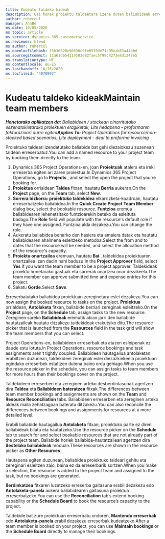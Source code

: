 ```yaml
---
title: Kudeatu taldeko kideak
description: Gai honek proiektu taldeetara izena duten baliabideak erreserbatzeko eta hauek zereginetara esleitzeko informazioa eskaintzen du .
author: ruhercul
manager: AnnBe
ms.date: 10/05/2020
ms.topic: article
ms.service: dynamics-365-customerservice
ms.reviewer: kfend
ms.author: ruhercul
ms.openlocfilehash: f5b36628e90896c9fe6570de71c95eab83a44ebd
ms.sourcegitcommit: 11a61db54119503e82faec5f99c4273e8d1247e5
ms.translationtype: HT
ms.contentlocale: eu-ES
ms.lasthandoff: 10/16/2020
ms.locfileid: "4070902"
---
```

# <a name="maintain-team-members"></a><span data-ttu-id="7c835-103">Kudeatu taldeko kideak</span><span class="sxs-lookup"><span data-stu-id="7c835-103">Maintain team members</span></span>

<span data-ttu-id="7c835-104">_**Honetarako aplikatzen da:** Baliabideen / stockean oinarritutako eszenatokietarako proiektuen eragiketak, Lite hedapena - proformaren fakturazioari aurre egitea_</span><span class="sxs-lookup"><span data-stu-id="7c835-104">_**Applies To:** Project Operations for resource/non-stocked based scenarios, Lite deployment - deal to proforma invoicing_</span></span>

<span data-ttu-id="7c835-105">Proiektuko taldeari izendatutako baliabide bat gehi diezaiokezu zuzenean taldean erreserbatuz.</span><span class="sxs-lookup"><span data-stu-id="7c835-105">You can add a named resource to your project team by booking them directly to the team.</span></span>

1. <span data-ttu-id="7c835-106">Dynamics 365 Project Operations-en, joan **Proiektuak** atalera eta ireki erreserba egiten ari zaren proiektua.</span><span class="sxs-lookup"><span data-stu-id="7c835-106">In Dynamics 365 Project Operations, go to **Projects** , and select the open the project that you're booking for.</span></span>
2. <span data-ttu-id="7c835-107">**Proiektua** orrialdean **Taldea** fitxan, hautatu **Berria** aukeran.</span><span class="sxs-lookup"><span data-stu-id="7c835-107">On the **Project** page, on the **Team** tab, select **New**.</span></span> 
3. <span data-ttu-id="7c835-108">**Sorrera bizkorra: proiektuko taldekidea** elkarrizketa-koadroan, hautatu erreserbatzeko baliabidea.</span><span class="sxs-lookup"><span data-stu-id="7c835-108">In the **Quick Create Project Team Member** dialog box, select the bookable resource.</span></span> <span data-ttu-id="7c835-109">**Funtzioa** eremua baliabidearen lehenetsitako funtzioarekin beteko da esleituta badago.</span><span class="sxs-lookup"><span data-stu-id="7c835-109">The **Role** field will populate with the resource's default role if they have one assigned.</span></span> <span data-ttu-id="7c835-110">Funtzioa alda dezakezu.</span><span class="sxs-lookup"><span data-stu-id="7c835-110">You can change the role.</span></span> 
4. <span data-ttu-id="7c835-111">Aukeratu baliabidea beharko den hasiera eta amaiera datak eta hautatu baliabidearen ahalmena esleitzeko metodoa.</span><span class="sxs-lookup"><span data-stu-id="7c835-111">Select the from and to dates that the resource will be needed, and select the allocation method of the resource's capacity.</span></span> 
5. <span data-ttu-id="7c835-112">**Proiektu onartzailea** eremuan, hautatu **Bai** , taldekidea proiektuaren onartzailea izan dadin nahi baduzu.</span><span class="sxs-lookup"><span data-stu-id="7c835-112">In the **Project Approver** field, select **Yes** if you want the team member to be a project approver.</span></span> <span data-ttu-id="7c835-113">Taldekideak proiektu honetarako gastuak eta sarrerak onartzea onar dezakeela.</span><span class="sxs-lookup"><span data-stu-id="7c835-113">The team member can approve submitted time and expense entries for this project.</span></span> 
6. <span data-ttu-id="7c835-114">Sakatu **Gorde**.</span><span class="sxs-lookup"><span data-stu-id="7c835-114">Select **Save**.</span></span>

<span data-ttu-id="7c835-115">Erreserbatutako baliabidea proiektuan zereginetara eslei dezakezu.</span><span class="sxs-lookup"><span data-stu-id="7c835-115">You can now assign the booked resource to tasks on the project.</span></span> <span data-ttu-id="7c835-116">**Proiektua** orrialdean, **Antolaketa** fitxan, baliabide berriari zereginak esleitzeko.</span><span class="sxs-lookup"><span data-stu-id="7c835-116">On the **Project** page, on the **Schedule** tab, assign tasks to the new resource.</span></span> <span data-ttu-id="7c835-117">Zereginen sareko **Baliabideak** eremutik abian jarri den baliabide hautatzaileak hautatu ditzakezu taldekideak erakutsiko ditu.</span><span class="sxs-lookup"><span data-stu-id="7c835-117">The resource picker that is launched from the **Resources** field in the task grid will show the team members that you can select.</span></span>


<span data-ttu-id="7c835-118">Project Operations-en, baliabideen erreserbak eta atazen esleipenak ez daude estu lotuta.</span><span class="sxs-lookup"><span data-stu-id="7c835-118">In Project Operations, resource bookings and task assignments aren't tightly coupled.</span></span> <span data-ttu-id="7c835-119">Baliabideen hautagailua antolaketan erabiltzen duzunean, taldekideei zereginak eslei diezazkiekeela proiektuan egindako erreserbek estaltzen dutena baino ordu gehiago.</span><span class="sxs-lookup"><span data-stu-id="7c835-119">When you use the resource picker in the schedule, you can assign tasks to team members for more hours than their bookings cover on the project.</span></span>

<span data-ttu-id="7c835-120">Taldekideen erreserben eta zereginen arteko desberdintasunak agertzen dira **Taldea** eta **Baliabideen bateratzea** fitxak.</span><span class="sxs-lookup"><span data-stu-id="7c835-120">The differences between team member bookings and assignments are shown on the **Team** and **Resource Reconciliation** tabs.</span></span> <span data-ttu-id="7c835-121">Baliabideen erreserben eta zereginen arteko aldeak maila zehatzagoan bateratu ditzakezu.</span><span class="sxs-lookup"><span data-stu-id="7c835-121">You can also reconcile the differences between bookings and assignments for resources at a more detailed level.</span></span>

<span data-ttu-id="7c835-122">Erabili baliabide hautagailua **Antolaketa** fitxan, proiektuko parte ez diren baliabideak bilatu eta hautatzeko.</span><span class="sxs-lookup"><span data-stu-id="7c835-122">Use the resource picker on the **Schedule** tab to search for and select bookable resources that are not already part of the project team.</span></span> <span data-ttu-id="7c835-123">Baliabide horiek baliabide-hautatzailean agertzen dira **Bestelako baliabideak** moduan.</span><span class="sxs-lookup"><span data-stu-id="7c835-123">These resources are shown in the resource picker as **Other Resources**.</span></span>

<span data-ttu-id="7c835-124">Hautapena egiten duzunean, baliabidea proiektuko taldeari gehitu eta zereginari esleitzen zaio, baina ez da erreserbarik sortzen.</span><span class="sxs-lookup"><span data-stu-id="7c835-124">When you make a selection, the resource is added to the project team and assigned to the task, but no bookings are generated.</span></span>

<span data-ttu-id="7c835-125">**Berdinkatzea** fitxaren luzatzeko erreserba gaitasuna erabil dezakezu edo **Antolaketa-panela** aukera baliabidearen gaitasuna proiektua erreserbatzeko.</span><span class="sxs-lookup"><span data-stu-id="7c835-125">You can use the **Reconciliation** tab’s extend booking capability or the **Schedule Board** to book the resource’s capacity to the project.</span></span>

<span data-ttu-id="7c835-126">Taldekide bat zure proiektuan erreserbatu ondoren, **Mantendu erreserbak** edo **Antolaketa-panela** erabil dezakezu erreserbak kudeatzeko.</span><span class="sxs-lookup"><span data-stu-id="7c835-126">After a team member is booked on your project, you can use **Maintain bookings** or the **Schedule Board** directly to manage their bookings.</span></span>
